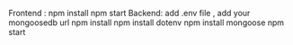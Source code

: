 Frontend :
npm install
npm start
Backend:
add .env file , add your mongoosedb url
npm install 
npm install dotenv
npm install mongoose 
npm start
